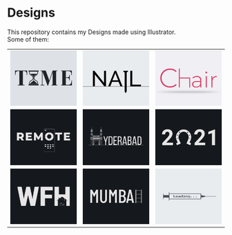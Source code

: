 # Designs
This repository contains my Designs made using Illustrator.<br>
Some of them:<br>
<table>
<tr><td><img src="./2020-11/png/16.11.2020.png"></td><td><img src="./2020-11/png/24.11.2020.png"></td><td><img src="./2020-11/png/17.11.2020.png"></td></tr>
<tr><td><img src="./2020-12/png/08.12.2020.png"></td><td><img src="./2020-12/png/20.12.2020.png"></td><td><img src="./2021-01/png/01.01.2021.png"></td></tr>
<tr><td><img src="./2021-01/png/05.01.2021.png"></td><td><img src="./2020-12/png/27.12.2020.png"></td><td><img src="./2020-11/png/30.11.2020.png"></td></tr>
</table>
